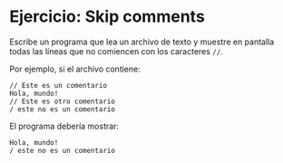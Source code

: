# Ejercicio: Skip comments
Escribe un programa que lea un archivo de texto y muestre en pantalla todas las líneas que no comiencen con los caracteres `//`.

Por ejemplo, si el archivo contiene:

```
// Este es un comentario
Hola, mundo!
// Este es otro comentario
/ este no es un comentario
```

El programa debería mostrar:
```
Hola, mundo!
/ este no es un comentario
```
